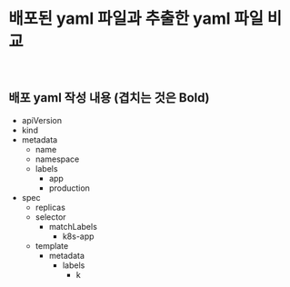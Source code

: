 # 배포된 yaml 파일과 추출한 yaml 파일 비교

<br>

## 배포 yaml 작성 내용 (겹치는 것은 Bold)

- apiVersion
- kind
- metadata
  - name
  - namespace
  - labels
    - app
    - production
- spec
  - replicas
  - selector
    - matchLabels
      - k8s-app
  - template
    - metadata
      - labels
        - k